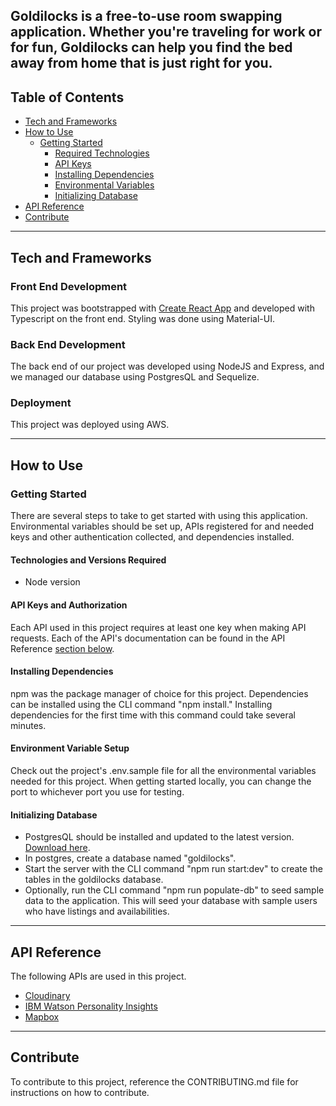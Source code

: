 Goldilocks is a free-to-use room swapping application. Whether you're traveling for work or for fun, Goldilocks can help you find the bed away from home that is just right for you.
----------
## Table of Contents
* [Tech and Frameworks](#tech-and-frameworks)
* [How to Use](#how-to-use)
  * [Getting Started](#getting-started)
    * [Required Technologies](#technologies-and-versions-required)
    * [API Keys](#api-keys-and-authorization)
    * [Installing Dependencies](#installing-dependencies)
    * [Environmental Variables](#environmental-variable-setup)
    * [Initializing Database](#initializing-database)
* [API Reference](#api-reference)
* [Contribute](#contribute)
<!-- ## Motivation -->
<!-- ## Build Status -->
----------
## Tech and Frameworks
### Front End Development
This project was bootstrapped with [Create React App](https://github.com/facebook/create-react-app) and developed with Typescript on the front end.
Styling was done using Material-UI.
### Back End Development
The back end of our project was developed using NodeJS and Express, and we managed our database using PostgresQL and Sequelize.
### Deployment
This project was deployed using AWS.

----------
## How to Use
### Getting Started
There are several steps to take to get started with using this application. Environmental variables should be set up, APIs registered for and needed keys and other authentication collected, and dependencies installed.
#### Technologies and Versions Required
* Node version 
#### API Keys and Authorization
Each API used in this project requires at least one key when making API requests. Each of the API's documentation can be found in the API Reference [section below](#api-reference).
#### Installing Dependencies
npm was the package manager of choice for this project. Dependencies can be installed using the CLI command "npm install." Installing dependencies for the first time with this command could take several minutes.
#### Environment Variable Setup
Check out the project's .env.sample file for all the environmental variables needed for this project. When getting started locally, you can change the port to whichever port you use for testing. 
#### Initializing Database
* PostgresQL should be installed and updated to the latest version. [Download here](https://www.postgresql.org/download/).
* In postgres, create a database named "goldilocks".
* Start the server with the CLI command "npm run start:dev" to create the tables in the goldilocks database.
* Optionally, run the CLI command "npm run populate-db" to seed sample data to the application. This will seed your database with sample users who have listings and availabilities.
<!-- #### Scripts
Not sure if should include in this section or a different one??? -->
----------
## API Reference
The following APIs are used in this project.
* [Cloudinary](https://cloudinary.com/documentation)
* [IBM Watson Personality Insights](https://cloud.ibm.com/apidocs/personality-insights)
* [Mapbox](https://docs.mapbox.com/api/)
----------
## Contribute
To contribute to this project, reference the CONTRIBUTING.md file for instructions on how to contribute.

